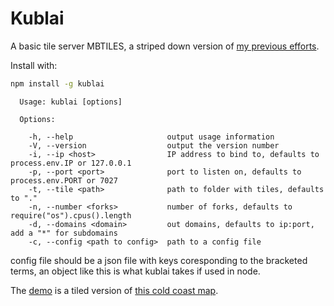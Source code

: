 Kublai
===

A basic tile server MBTILES, a striped down version of [my previous efforts](https://github.com/calvinmetcalf/kublai).

Install with:

```bash
npm install -g kublai
```

```
  Usage: kublai [options]

  Options:

    -h, --help                     output usage information
    -V, --version                  output the version number
    -i, --ip <host>                IP address to bind to, defaults to process.env.IP or 127.0.0.1
    -p, --port <port>              port to listen on, defaults to process.env.PORT or 7027
    -t, --tile <path>              path to folder with tiles, defaults to "."
    -n, --number <forks>           number of forks, defaults to require("os").cpus().length
    -d, --domains <domain>         out domains, defaults to ip:port, add a "*" for subdomains
    -c, --config <path to config>  path to a config file

```

config file should be a json file with keys coresponding to the bracketed terms, an object like this is what kublai takes if used in node.

The [demo](http://codeforboston.github.io/kublai) is a tiled version of [this cold coast map](http://www.mass.gov/anf/research-and-tech/it-serv-and-support/application-serv/office-of-geographic-information-massgis/datalayers/usgshistcoastal.html).